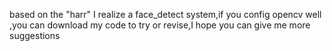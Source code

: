 based on the "harr" I realize a face_detect system,if you config opencv well ,you can download my code to try or revise,I hope you can give me more suggestions
